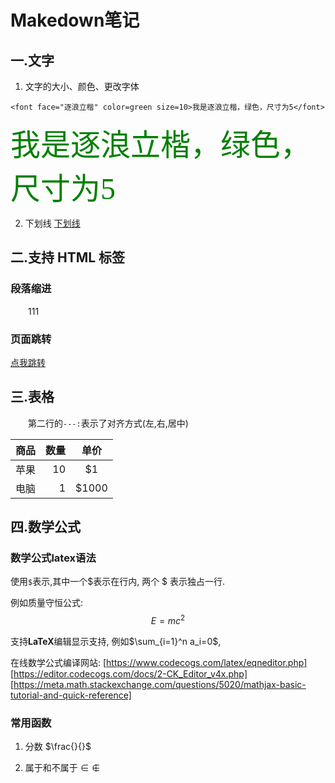 # Makedown笔记

## 一.文字

1. 文字的大小、颜色、更改字体
```
<font face="逐浪立楷" color=green size=10>我是逐浪立楷，绿色，尺寸为5</font>
```
<font face="逐浪立楷" color=green size=10>我是逐浪立楷，绿色，尺寸为5</font>

2. 下划线
<u>下划线</u>

## 二.支持 HTML 标签

### 段落缩进

&emsp;&emsp;111

### 页面跳转

[点我跳转](#anchor)

## 三.表格

&emsp;&emsp;第二行的`---:`表示了对齐方式(左,右,居中)

|商品|数量|单价|
|---|---:|:---:|
|苹果|10|\$1|
|电脑|1|$1000|



## 四.数学公式

### 数学公式latex语法

使用`$`表示,其中一个\$表示在行内, 两个 \$ 表示独占一行.

例如质量守恒公式: $$E=mc^2$$

支持**LaTeX**编辑显示支持, 例如$\sum_{i=1}^n a_i=0$,

在线数学公式编译网站: [https://www.codecogs.com/latex/eqneditor.php]
[https://editor.codecogs.com/docs/2-CK_Editor_v4x.php]
[https://meta.math.stackexchange.com/questions/5020/mathjax-basic-tutorial-and-quick-reference]


### 常用函数

1. 分数
$\frac{}{}$

2. 属于和不属于
$\in$      $\notin$







   



